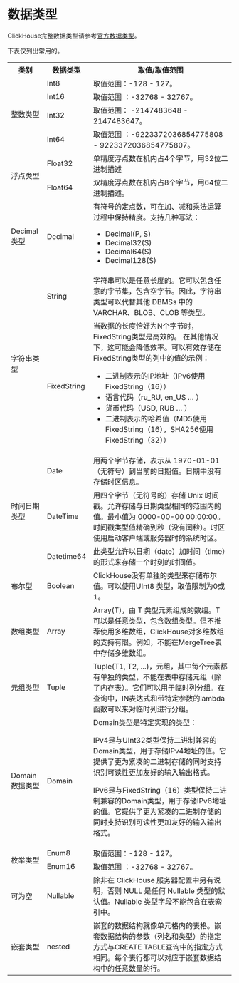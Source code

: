 # 数据类型

ClickHouse完整数据类型请参考[官方数据类型](https://clickhouse.com/docs/zh/sql-reference/data-types/)。

下表仅列出常用的。

<table>
  <tr>
  		<th>类别</th>
      <th>数据类型</th>
      <th>取值/取值范围</th>
  </tr>
  <tr>
  	<td rowspan='4'>整数类型</td>
    <td>Int8</td>
    <td>取值范围：-128 - 127。</td>
  </tr>
  <tr>
    <td>Int16</td>
    <td>取值范围 ：-32768 - 32767。</td>
  </tr>
  <tr>
    <td>Int32</td>
    <td>取值范围： -2147483648 - 2147483647。</td>
  </tr>
  <tr>
    <td>Int64</td>
    <td>取值范围 ：-9223372036854775808 - 9223372036854775807。</td>
  </tr>
  <tr>
  	<td rowspan='2'>浮点类型</td>
    <td>Float32</td>
    <td>单精度浮点数在机内占4个字节，用32位二进制描述</td>
  </tr>
  <tr>
    <td>Float64</td>
    <td>双精度浮点数在机内占8个字节，用64位二进制描述。</td>
  </tr>
   <tr>
    <td>Decimal类型</td>
    <td>Decimal</td>
    <td>有符号的定点数，可在加、减和乘法运算过程中保持精度。支持几种写法：
      <ul>
        <li>Decimal(P, S)</li>
        <li>Decimal32(S)</li>
        <li>Decimal64(S)</li>
        <li>Decimal128(S)</li>
      </ul>
    </td>
  </tr>
  <tr>
  	<td rowspan='2'>字符串类型</td>
    <td>String</td>
    <td>字符串可以是任意长度的。它可以包含任意的字节集，包含空字节。因此，字符串类型可以代替其他 DBMSs 中的VARCHAR、BLOB、CLOB 等类型。</td>
  </tr>
  <tr>
    <td>FixedString</td>
    <td>当数据的长度恰好为N个字节时，FixedString类型是高效的。 在其他情况下，这可能会降低效率。可以有效存储在FixedString类型的列中的值的示例：
     <ul>
        <li>二进制表示的IP地址（IPv6使用FixedString（16））</li>
        <li>语言代码（ru_RU, en_US … ）</li>
        <li>货币代码（USD, RUB … ）</li>
        <li>二进制表示的哈希值（MD5使用FixedString（16），SHA256使用FixedString（32））</li>
      </ul>
    </td>
  </tr>
  <tr>
    <td rowspan="3">时间日期类型</td>
    <td>Date</td>
    <td>用两个字节存储，表示从 1970-01-01（无符号）到当前的日期值。日期中没有存储时区信息。</td>
  </tr>
  <tr>
    <td>DateTime</td>
    <td>用四个字节（无符号的）存储 Unix 时间戳。允许存储与日期类型相同的范围内的值。最小值为 0000-00-00 00:00:00。时间戳类型值精确到秒（没有闰秒）。时区使用启动客户端或服务器时的系统时区。
    </td>
   </tr>
  <tr>
    <td>Datetime64</td>
    <td>此类型允许以日期（date）加时间（time）的形式来存储一个时刻的时间值。</td>
  </tr>
  <tr>
     <td>布尔型</td>
     <td>Boolean</td>
     <td>ClickHouse没有单独的类型来存储布尔值。可以使用UInt8 类型，取值限制为0或 1。</td>
   </tr>
  <tr>
     <td >数组类型</td>
     <td>Array</td>
     <td>Array(T)，由 T 类型元素组成的数组。T 可以是任意类型，包含数组类型。但不推荐使用多维数组，ClickHouse对多维数组的支持有限。例如，不能在MergeTree表中存储多维数组。
    </td>
   </tr>
  <tr>
     <td>元组类型</td>
     <td>Tuple</td>
     <td>Tuple(T1, T2, ...)，元组，其中每个元素都有单独的类型，不能在表中存储元组（除了内存表）。它们可以用于临时列分组。在查询中，IN表达式和带特定参数的lambda 函数可以来对临时列进行分组。
      </td>
   </tr>
  <tr>
     <td>Domain数据类型</td>
     <td>Domain</td>
     <td>Domain类型是特定实现的类型： 
        <p >IPv4是与UInt32类型保持二进制兼容的Domain类型，用于存储IPv4地址的值。它提供了更为紧凑的二进制存储的同时支持识别可读性更加友好的输入输出格式。</p>
        <p >IPv6是与FixedString（16）类型保持二进制兼容的Domain类型，用于存储IPv6地址的值。它提供了更为紧凑的二进制存储的同时支持识别可读性更加友好的输入输出格式。
       </p>
     </td>
   </tr>
  <tr>
    <td rowspan="2">枚举类型</td>
    <td>Enum8</td>
    <td>取值范围：-128 - 127。</td>
   </tr>
  <tr>
    <td>Enum16</td>
    <td>取值范围 ：-32768 - 32767。</td>
   </tr>
  <tr>
    <td>可为空</td>
    <td>Nullable</td>
    <td>除非在 ClickHouse 服务器配置中另有说明，否则 NULL 是任何 Nullable 类型的默认值。Nullable 类型字段不能包含在表索引中。     </td>
  </tr>
  <tr>
     <td>嵌套类型</td>
     <td>nested</td>
     <td>嵌套的数据结构就像单元格内的表格。嵌套数据结构的参数（列名和类型）的指定方式与CREATE TABLE查询中的指定方式相同。每个表行都可以对应于嵌套数据结构中的任意数量的行。
    </td>
  </tr>
</table>
